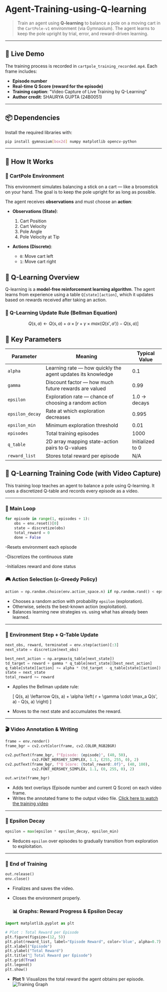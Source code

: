 # Agent-Training-using-Q-learning
> Train an agent using **Q-learning** to balance a pole on a moving cart in the `CartPole-v1` environment (via Gymnasium). The agent learns to keep the pole upright by trial, error, and reward-driven learning.

---

## 🎥 Live Demo

The training process is recorded in `cartpole_training_recorded.mp4`. Each frame includes:

- **Episode number**
- **Real-time Q Score (reward for the episode)**
- **Training caption**: "Video Capture of Live Training by Q-Learning"
- **Author credit**: SHAURYA GUPTA (24B0051)

---

## 📦 Dependencies

Install the required libraries with:

```bash
pip install gymnasium[box2d] numpy matplotlib opencv-python
```
---

## 🚀 How It Works

### 🤖 CartPole Environment

This environment simulates balancing a stick on a cart — like a broomstick on your hand. The goal is to keep the pole upright for as long as possible.

The agent receives **observations** and must choose an **action**:

- **Observations (State)**:
  1. Cart Position
  2. Cart Velocity
  3. Pole Angle
  4. Pole Velocity at Tip

- **Actions (Discrete)**:
  - `0`: Move cart left
  - `1`: Move cart right

## 🧠 Q-Learning Overview

Q-learning is a **model-free reinforcement learning algorithm**. The agent learns from experience using a table `Q[state][action]`, which it updates based on rewards received after taking an action.

### 🔁 Q-Learning Update Rule (Bellman Equation)

```math
Q(s, a) ← Q(s, a) + α × [ r + γ × max(Q(s', a')) - Q(s, a) ]
```

## 🔧 Key Parameters

| Parameter     | Meaning                                  | Typical Value |
|---------------|-------------------------------------------|----------------|
| `alpha`       | Learning rate — how quickly the agent updates its knowledge | 0.1            |
| `gamma`       | Discount factor — how much future rewards are valued        | 0.99           |
| `epsilon`     | Exploration rate — chance of choosing a random action       | 1.0 → decays   |
| `epsilon_decay` | Rate at which exploration decreases                        | 0.995          |
| `epsilon_min` | Minimum exploration threshold                               | 0.01           |
| `episodes`    | Total training episodes                                     | 1000           |
| `q_table`     | 2D array mapping state-action pairs to Q-values            | Initialized to 0 |
| `reward_list` | Stores total reward per episode                            | N/A            |

## 🧠 Q-Learning Training Code (with Video Capture)

This training loop teaches an agent to balance a pole using Q-learning. It uses a discretized Q-table and records every episode as a video.

---

### 🔁 Main Loop

```python
for episode in range(1, episodes + 1):
    obs = env.reset()[0]
    state = discretize(obs)
    total_reward = 0
    done = False
```
-Resets environment each episode

-Discretizes the continuous state

-Initializes reward and done status

### 🎮 Action Selection (ε-Greedy Policy)

```python
action = np.random.choice(env.action_space.n) if np.random.rand() < epsilon else np.argmax(q_table[state])
```

- Chooses a random action with probability `epsilon` (exploration).
- Otherwise, selects the best-known action (exploitation).
- Balances learning new strategies vs. using what has already been learned.

---

### 🚶 Environment Step + Q-Table Update

```python
next_obs, reward, terminated = env.step(action)[:3]
next_state = discretize(next_obs)

best_next_action = np.argmax(q_table[next_state])
td_target = reward + gamma * q_table[next_state][best_next_action]
q_table[state][action] += alpha * (td_target - q_table[state][action])
state = next_state
total_reward += reward
```

- Applies the Bellman update rule:
  
  \[
  Q(s, a) \leftarrow Q(s, a) + \alpha \left( r + \gamma \cdot \max_a Q(s', a) - Q(s, a) \right)
  \]
  
- Moves to the next state and accumulates the reward.

---

### 🎬 Video Annotation & Writing

```python
frame = env.render()
frame_bgr = cv2.cvtColor(frame, cv2.COLOR_RGB2BGR)

cv2.putText(frame_bgr, f"Episode: {episode}", (40, 50),
            cv2.FONT_HERSHEY_SIMPLEX, 1.1, (255, 255, 0), 2)
cv2.putText(frame_bgr, f"Q Score: {total_reward:.0f}", (40, 100),
            cv2.FONT_HERSHEY_SIMPLEX, 1.1, (0, 255, 0), 2)

out.write(frame_bgr)
```

- Adds text overlays (Episode number and current Q Score) on each video frame.
- Writes the annotated frame to the output video file.
[Click here to watch the training video](path/to/your/video.mp4)

---

### 🧊 Epsilon Decay

```python
epsilon = max(epsilon * epsilon_decay, epsilon_min)
```

- Reduces `epsilon` over episodes to gradually transition from exploration to exploitation.

---

### 🏁 End of Training

```python
out.release()
env.close()
```

- Finalizes and saves the video.
- Closes the environment properly.

  ### 📊 Graphs: Reward Progress & Epsilon Decay

```python
import matplotlib.pyplot as plt

# Plot : Total Reward per Episode
plt.figure(figsize=(12, 5))
plt.plot(reward_list, label="Episode Reward", color='blue', alpha=0.7)
plt.xlabel("Episode")
plt.ylabel("Total Reward")
plt.title("🎯 Total Reward per Episode")
plt.grid(True)
plt.legend()
plt.show()
```


- **Plot 1:** Visualizes the total reward the agent obtains per episode.
![Training Graph](screenshot.png)



